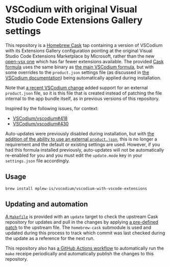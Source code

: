 # VSCodium with original Visual Studio Code Extensions Gallery settings #

This repository is a [Homebrew Cask](https://github.com/Homebrew/homebrew-cask) tap containing a version of VSCodium with its Extensions Gallery configuration pointing at the original Visual Studio Code Extensions Marketplace by Microsoft, rather than the new [open-vsx one](https://open-vsx.org) which has far fewer extensions available. The provided [Cask formula](./Casks/vscodium.rb) uses the same binary as [the main VSCodium formula](https://github.com/Homebrew/homebrew-cask/tree/master/Casks/vscodium.rb), but with some overrides to the `product.json` settings file (as discussed in [the VSCodium documentation](https://github.com/VSCodium/vscodium/blob/c25fd7717b1033b2318772e8624e1b89ee562583/DOCS.md#extensions--marketplace)) being automatically applied during installation.

Note that [a recent VSCodium change](https://github.com/VSCodium/vscodium/pull/674) added support for an external `product.json` file, so it is this file that is created instead of patching the file internal to the app bundle itself, as in previous versions of this repository.

Inspired by the following issues, for context:

- [VSCodium/vscodium#418](https://github.com/VSCodium/vscodium/issues/418)
- [VSCodium/vscodium#430](https://github.com/VSCodium/vscodium/issues/430)

Auto-updates were previously disabled during installation, but with [the addition of the ability to use an external `product.json`](https://github.com/VSCodium/vscodium/pull/674), this is no longer a requirement and the default or existing settings are used. However, if you had this formula installed previously, auto-updates will not be automatically re-enabled for you and you must edit the `update.mode` key in your `settings.json` file accordingly.


## Usage ##

`brew install mplew-is/vscodium/vscodium-with-vscode-extensions`


## Updating and automation ##

[A `Makefile`](./Makefile) is provided with an `update` target to check the upstream Cask repository for updates and pull in the changes by applying [a pre-defined patch](./Casks/vscodium.rb.patch) to the upstream file. The `homebrew-cask` submodule is used and updated during this process to track which commit was last checked during the update as a reference for the next run.

This repository also has [a GitHub Actions workflow](./.github/workflows/update.yaml) to automatically run the `make` receipe periodically and automatically publish the changes to this repository.
